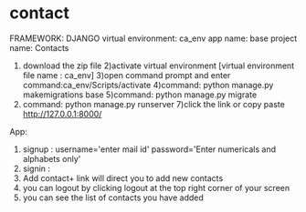 # contact
FRAMEWORK: DJANGO
virtual environment: ca_env
app name:  base
project name: Contacts

1) download the zip file
2)activate virtual environment [virtual environment file  name : ca_env]
3)open command prompt and enter command:ca_env/Scripts/activate
4)command: python manage.py makemigrations base
5)command: python manage.py migrate
6) command: python manage.py runserver
7)click the link or copy paste http://127.0.0.1:8000/


App:
1. signup : username='enter mail id'  password='Enter numericals and alphabets only'
2. signin :
3. Add contact+ link will direct you to add new contacts
4. you can logout by clicking logout at the top right corner of your screen
5. you can see the list of contacts you have added
